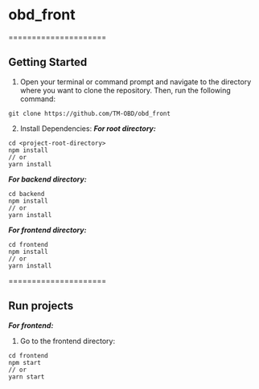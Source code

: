 # obd_front
=====================
## Getting Started

1. Open your terminal or command prompt and navigate to the directory where you want to clone the repository. Then, run the following command:
```shell
git clone https://github.com/TM-OBD/obd_front
```
2. Install Dependencies:
***For root directory:***
```shell
cd <project-root-directory>
npm install
// or
yarn install
```
***For backend directory:***
```shell
cd backend
npm install
// or
yarn install
```
***For frontend directory:***
```shell
cd frontend
npm install
// or
yarn install
```

=====================

## Run projects
***For frontend:***
1. Go to the frontend directory:
```shell
cd frontend
npm start
// or
yarn start
```
